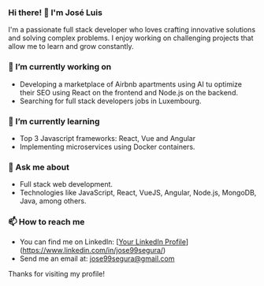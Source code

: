 ### Hi there! 👋 I'm José Luis

I'm a passionate full stack developer who loves crafting innovative solutions and solving complex problems. I enjoy working on challenging projects that allow me to learn and grow constantly.

### 🔭 I’m currently working on

- Developing a marketplace of Airbnb apartments using AI tu optimize their SEO using React on the frontend and Node.js on the backend.
- Searching for full stack developers jobs in Luxembourg.

### 🌱 I’m currently learning

- Top 3 Javascript frameworks: React, Vue and Angular
- Implementing microservices using Docker containers.

### 💬 Ask me about

- Full stack web development.
- Technologies like JavaScript, React, VueJS, Angular, Node.js, MongoDB, Java, among others.

### 📫 How to reach me

- You can find me on LinkedIn: [[Your LinkedIn Profile](https://www.linkedin.com/in/your-profile/)](https://www.linkedin.com/in/jose99segura/)
- Send me an email at: jose99segura@gmail.com

Thanks for visiting my profile!
